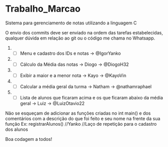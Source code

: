 # Trabalho_Marcao
Sistema para gerenciamento de notas utilizando a linguagem C

O envio dos commits deve ser enviado na ordem das tarefas estabelecidas, qualquer dúvida em relação ao git ou o código me chama no Whatsapp.

1. - [ ] Menu e cadastro dos IDs e notas -> @IgorYanko
2. - [ ] Cálculo da Média das notas -> Diogo -> @DiogoH32
3. - [ ] Exibir a maior e a menor nota -> Kayo -> @KayoVin
4. - [ ] Calcular a média geral da turma -> Natham -> @nathamraphael
5. - [ ] Lista de alunos que ficaram acima e os que ficaram abaixo da média geral -> Luiz -> @LuizOtavio22

Não se esqueçam de adicionar as funções criadas no int main() e dos comentários com a descrição do que foi feito e seu nome na frente da sua função
Ex: registrarAlunos() //Yanko
//Laço de repetição para o cadastro dos alunos

Boa codagem a todos!
